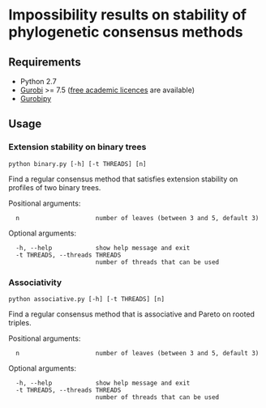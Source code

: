 # Impossibility results on stability of phylogenetic consensus methods

## Requirements

- Python 2.7
- [Gurobi](https://www.gurobi.com) >= 7.5 ([free academic licences](https://www.gurobi.com/academia/for-universities) are available)
- [Gurobipy](https://www.gurobi.com/documentation/8.0/quickstart_linux/the_gurobi_python_interfac.html)

## Usage


### Extension stability on binary trees

`python binary.py [-h] [-t THREADS] [n]`

Find a regular consensus method that satisfies extension stability on profiles
of two binary trees.

Positional arguments:
```
  n                     number of leaves (between 3 and 5, default 3)
```

Optional arguments:
```
  -h, --help            show help message and exit
  -t THREADS, --threads THREADS
                        number of threads that can be used
```

### Associativity

`python associative.py [-h] [-t THREADS] [n]`

Find a regular consensus method that is associative and Pareto on rooted triples.

Positional arguments:
```
  n                     number of leaves (between 3 and 5, default 3)
````

Optional arguments:
```
  -h, --help            show help message and exit
  -t THREADS, --threads THREADS
                        number of threads that can be used
```
